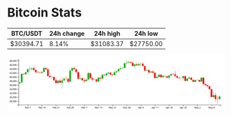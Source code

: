 # Bitcoin Stats

BTC/USDT|24h change|24h high|24h low|
|---|---|---|---|
|$30394.71|8.14%|$31083.37|$27750.00|

<img src="./chart.svg">
